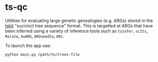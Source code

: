 # ts-qc
Utilities for evaluating large genetic genealogies (e.g. ARGs) stored in the [tskit](https://tskit.dev) "succinct tree sequence" format.
This is targetted at ARGs that have been inferred using a variety of inference tools such as `tsinfer`, `sc2ts`, `Relate`, `kwARG`, `ARGneedle`, etc. 


To launch the app use:

`python main.py /path/to/trees-file`
